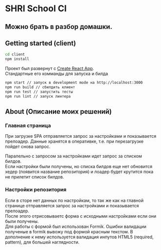 # SHRI School CI

## Можно брать в разбор домашки.

## Getting started (client)

```bash
cd client
npm install
```

Проект был развернут с [Create React App](https://github.com/facebook/create-react-app).  
Стандартные его комманды для запуска и билда

```bash
npm start // запуск в development mode на http://localhost:3000
npm run build // сбилдить клиент
npm run test // запустить тесты
npm run lint // запуск линтера
```

## About (Описание моих решений)

### Главная страница

При загрузке SPA отправляется запрос за настройками и показывается прелоадер.
Данные хранятся в оперативке, т.е. при перезагрузке пойдет снова запрос.

Паралельно с запросом за настройками идет запрос за списком билдов.  
Если настройки были получены, но списка билдов еще нет обновится хедер (появится название репозитория) и лоадер будет крутится пока не прилетит список билдов.

### Настройки репозитория

Если в сторе нет данных по настройкам, то так же как на главной странице
отправляется запрос за настройками и показывается прелоадер.  
После этого отрисовываетс форма с исходными настройками если они были получены.  
Для работы с формой был использован Formik. Ошибки валидации полученые в formik вывожу под формой красным текстом.
В дополнение к нему используется валидация инпутов HTML5 (required, pattern), для большей наглядности.
